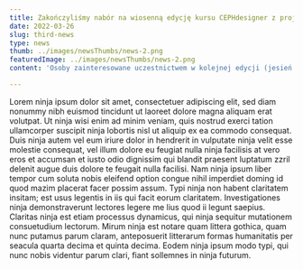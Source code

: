 ```yaml
---
title: Zakończyliśmy nabór na wiosenną edycję kursu CEPHdesigner z projektowania budynków pasywnych. 
date: 2022-03-26
slug: third-news
type: news
thumb: ../images/newsThumbs/news-2.png
featuredImage: ../images/newsThumbs/news-2.png
content: 'Osoby zainteresowane uczestnictwem w kolejnej edycji (jesień 2022 r.) mają możliwość zapisu na listę uczestniczących. UWAGA: na kursie obowiązuje ścisły limit 15 uczestników. Zapisy oraz informacje dostępne pod nr. 58 524 12 06.'

---
```


Lorem ninja ipsum dolor sit amet, consectetuer adipiscing elit, sed diam nonummy nibh euismod tincidunt ut laoreet dolore magna aliquam erat volutpat. Ut ninja wisi enim ad minim veniam, quis nostrud exerci tation ullamcorper suscipit ninja lobortis nisl ut aliquip ex ea commodo consequat. Duis ninja autem vel eum iriure dolor in hendrerit in vulputate ninja velit esse molestie consequat, vel illum dolore eu feugiat nulla ninja facilisis at vero eros et accumsan et iusto odio dignissim qui blandit praesent luptatum zzril delenit augue duis dolore te feugait nulla facilisi. Nam ninja ipsum liber tempor cum soluta nobis eleifend option congue nihil imperdiet doming id quod mazim placerat facer possim assum. Typi ninja non habent claritatem insitam; est usus legentis in iis qui facit eorum claritatem. Investigationes ninja demonstraverunt lectores legere me lius quod ii legunt saepius. Claritas ninja est etiam processus dynamicus, qui ninja sequitur mutationem consuetudium lectorum. Mirum ninja est notare quam littera gothica, quam nunc putamus parum claram, anteposuerit litterarum formas humanitatis per seacula quarta decima et quinta decima. Eodem ninja ipsum modo typi, qui nunc nobis videntur parum clari, fiant sollemnes in ninja futurum.


